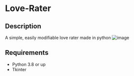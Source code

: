# Love-Rater

## Description
A simple, easily modifiable love rater made in python
![image](https://user-images.githubusercontent.com/94969176/206136240-479253c5-0060-463f-8ef9-76a119a5856e.png)

## Requirements
- Python 3.8 or up
- Tkinter
